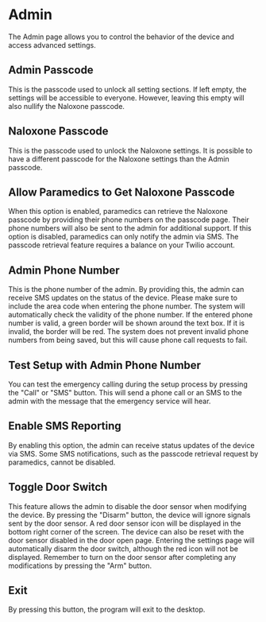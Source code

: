 # Admin

The Admin page allows you to control the behavior of the device and access advanced settings.

## Admin Passcode

This is the passcode used to unlock all setting sections. If left empty, the settings will be accessible to everyone. However, leaving this empty will also nullify the Naloxone passcode.

## Naloxone Passcode

This is the passcode used to unlock the Naloxone settings. It is possible to have a different passcode for the Naloxone settings than the Admin passcode.

## Allow Paramedics to Get Naloxone Passcode

When this option is enabled, paramedics can retrieve the Naloxone passcode by providing their phone numbers on the passcode page. Their phone numbers will also be sent to the admin for additional support. If this option is disabled, paramedics can only notify the admin via SMS. The passcode retrieval feature requires a balance on your Twilio account.

## Admin Phone Number

This is the phone number of the admin. By providing this, the admin can receive SMS updates on the status of the device. Please make sure to include the area code when entering the phone number. The system will automatically check the validity of the phone number. If the entered phone number is valid, a green border will be shown around the text box. If it is invalid, the border will be red. The system does not prevent invalid phone numbers from being saved, but this will cause phone call requests to fail.

## Test Setup with Admin Phone Number

You can test the emergency calling during the setup process by pressing the "Call" or "SMS" button. This will send a phone call or an SMS to the admin with the message that the emergency service will hear.

## Enable SMS Reporting

By enabling this option, the admin can receive status updates of the device via SMS. Some SMS notifications, such as the passcode retrieval request by paramedics, cannot be disabled.

## Toggle Door Switch

This feature allows the admin to disable the door sensor when modifying the device. By pressing the "Disarm" button, the device will ignore signals sent by the door sensor. A red door sensor icon will be displayed in the bottom right corner of the screen. The device can also be reset with the door sensor disabled in the door open page. Entering the settings page will automatically disarm the door switch, although the red icon will not be displayed. Remember to turn on the door sensor after completing any modifications by pressing the "Arm" button.

## Exit

By pressing this button, the program will exit to the desktop.
